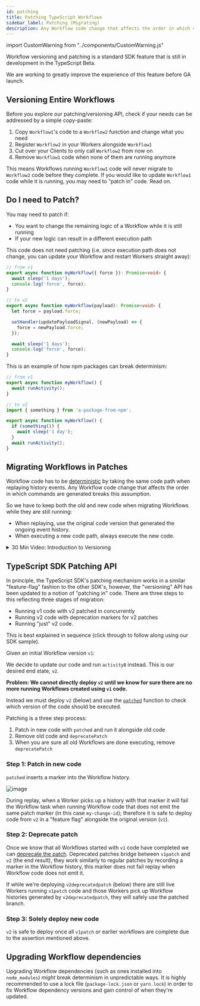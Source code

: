 ```yaml
---
id: patching
title: Patching TypeScript Workflows
sidebar_label: Patching (Migrating)
description: Any Workflow code change that affects the order in which commands are generated breaks this assumption. So we have to keep both the old and new code when migrating Workflows while they are still running.
---
```


import CustomWarning from "../components/CustomWarning.js"

<CustomWarning>

Workflow versioning and patching is a standard SDK feature that is still in development in the TypeScript Beta.

We are working to greatly improve the experience of this feature before GA launch.

</CustomWarning>

## Versioning Entire Workflows

Before you explore our patching/versioning API, check if your needs can be addressed by a simple copy-paste:

1. Copy `Workflow1`'s code to a `Workflow2` function and change what you need
1. Register `Workflow2` in your Workers alongside `Workflow1`
1. Cut over your Clients to only call `Workflow2` from now on
1. Remove `Workflow1` code when none of them are running anymore

This means Workflows running `Workflow1` code will never migrate to `Workflow2` code before they complete.
If you would like to update `Workflow1` code while it is running, you may need to "patch in" code. Read on.

## Do I need to Patch?

You may need to patch if:

- You want to change the remaining logic of a Workflow while it is still running
- If your new logic can result in a different execution path

This code does not need patching (i.e. since execution path does not change, you can update your Workflow and restart Workers straight away):

```ts
// from v1
export async function myWorkflow({ force }): Promise<void> {
  await sleep('1 days');
  console.log('force', force);
}

// to v2
export async function myWorkflow(payload): Promise<void> {
  let force = payload.force;

  setHandler(updatePayloadSignal, (newPayload) => {
    force = newPayload.force;
  });

  await sleep('1 days');
  console.log('force', force);
}
```

This is an example of how npm packages can break determinism:

```ts
// from v1
export async function myWorkflow() {
  await runActivity();
}

// to v2
import { something } from 'a-package-from-npm';

export async function myWorkflow() {
  if (something()) {
    await sleep('1 day');
  }
  await runActivity();
}
```

## Migrating Workflows in Patches

Workflow code has to be [deterministic](/docs/typescript/determinism) by taking the same code path when replaying history events.
Any Workflow code change that affects the order in which commands are generated breaks this assumption.

So we have to keep both the old and new code when migrating Workflows while they are still running:

- When replaying, use the original code version that generated the ongoing event history.
- When executing a new code path, always execute the
  new code.

<details>
<summary>30 Min Video: Introduction to Versioning
</summary>

Because we design for potentially long running workflows at scale, versioning with Temporal works differently than with other workflow systems.
We explain more in this optional 30 minute introduction:

import { ResponsivePlayer } from '../../src/components'

<ResponsivePlayer url='https://www.youtube.com/watch?v=kkP899WxgzY' />

</details>

## TypeScript SDK Patching API

In principle, the TypeScript SDK's patching mechanism works in a similar "feature-flag" fashion to the other SDK's, however, the "versioning" API has been updated to a notion of "patching in" code.
There are three steps to this reflecting three stages of migration:

- Running v1 code with v2 patched in concurrently
- Running v2 code with deprecation markers for v2 patches
- Running "just" v2 code.

This is best explained in sequence (click through to follow along using our SDK sample).

Given an initial Workflow version `v1`:

<!--SNIPSTART typescript-patching-1-->
<!--SNIPEND-->

We decide to update our code and run `activityB` instead.
This is our desired end state, `v2`.

<!--SNIPSTART typescript-patching-final-->
<!--SNIPEND-->

**Problem: We cannot directly deploy `v2` until we know for sure there are no more running Workflows created using `v1` code.**

Instead we must deploy `v2` (below) and use the [`patched`](https://typescript.temporal.io/api/namespaces/workflow#patched) function to check which version of the code should be executed.

Patching is a three step process:

1. Patch in new code with `patched` and run it alongside old code
2. Remove old code and `deprecatePatch`
3. When you are sure all old Workflows are done executing, remove `deprecatePatch`

### Step 1: Patch in new code

`patched` inserts a marker into the Workflow history.

![image](https://user-images.githubusercontent.com/6764957/139673361-35d61b38-ab94-401e-ae7b-feaa52eae8c6.png)

During replay, when a Worker picks up a history with that marker it will fail the Workflow task when running Workflow code that does not emit the same patch marker (in this case `my-change-id`); therefore it is safe to deploy code from `v2` in a "feature flag" alongside the original version (`v1`).

<!--SNIPSTART typescript-patching-2-->
<!--SNIPEND-->

### Step 2: Deprecate patch

Once we know that all Workflows started with `v1` code have completed we can [deprecate the patch](https://typescript.temporal.io/api/namespaces/workflow#deprecatepatch).
Deprecated patches bridge between `v1patch` and `v2` (the end result), they work similarly to regular patches by recording a marker in the Workflow history, this marker does not fail replay when Workflow code does not emit it.

If while we're deploying `v2deprecatedpatch` (below) there are still live Workers running `v1patch` code and those Workers pick up Workflow histories generated by `v2deprecatedpatch`, they will safely use the patched branch.

<!--SNIPSTART typescript-patching-3-->
<!--SNIPEND-->

### Step 3: Solely deploy new code

`v2` is safe to deploy once all `v1patch` or earlier workflows are complete due to the assertion mentioned above.

## Upgrading Workflow dependencies

Upgrading Workflow dependencies (such as ones installed into `node_modules`) _might_ break determinism in unpredictable ways.
It is highly recommended to use a lock file (`package-lock.json` or `yarn.lock`) in order to fix Workflow dependency versions and gain control of when they're updated.
